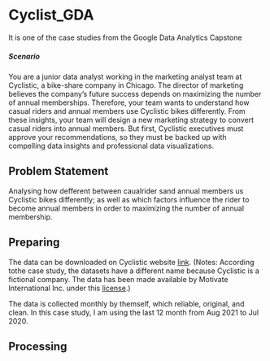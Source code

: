 # Cyclist_GDA
It is one of the case studies from the Google Data Analytics Capstone

##### Scenario
You are a junior data analyst working in the marketing analyst team at Cyclistic, a bike-share company in Chicago. The director
of marketing believes the company’s future success depends on maximizing the number of annual memberships. Therefore,
your team wants to understand how casual riders and annual members use Cyclistic bikes differently. From these insights,
your team will design a new marketing strategy to convert casual riders into annual members. But first, Cyclistic executives
must approve your recommendations, so they must be backed up with compelling data insights and professional data
visualizations.

##  Problem Statement 
Analysing how defferent between caualrider sand annual members us Cyclistic bikes differently; as well as which factors influence the rider to become annual members in order to maximizing the number of annual membership. 

## Preparing

The data can be downloaded on Cyclistic website [link](https://divvy-tripdata.s3.amazonaws.com/index.html). (Notes: According tothe case study, the datasets have a different name because Cyclistic is a fictional company. The data has been made available by Motivate International Inc. under this [license](https://ride.divvybikes.com/data-license-agreement).)

The data is collected monthly by themself, which reliable, original, and clean. In this case study, I am using the last 12 month from Aug 2021 to Jul 2020.

## Processing


